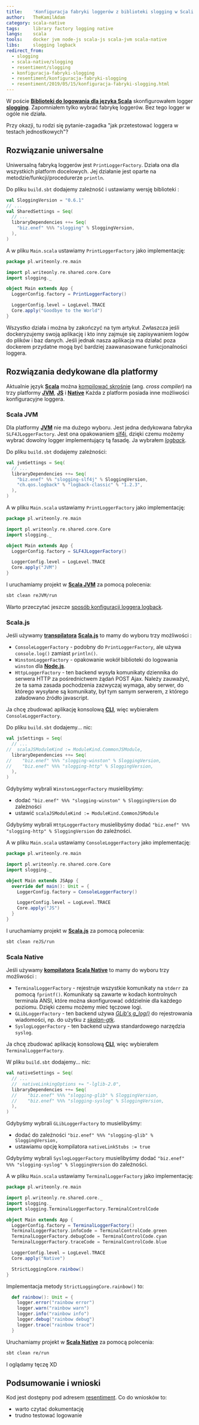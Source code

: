 ```yaml
---
title:    'Konfiguracja fabryki loggerów z biblioteki slogging w Scali'
author:   TheKamilAdam
category: scala-native
tags:     library factory logging native
langs:    scala
tools:    docker jvm node-js scala-js scala-jvm scala-native
libs:     slogging logback
redirect_from:
  - slogging
  - scala-native/slogging
  - resentiment/slogging
  - konfiguracja-fabryki-slogging
  - resentiment/konfiguracja-fabryki-slogging
  - resentiment/2019/05/15/konfiguracja-fabryki-slogging.html
---
```


W poście
**[Biblioteki do logowania dla języka Scala](/biblioteki-do-logowania)**
skonfigurowałem logger **[slogging]**.
Zapomniałem tylko wybrać fabrykę loggerów.
Bez tego logger w ogóle nie działa.

Przy okazji, tu rodzi się pytanie-zagadka "jak przetestować loggera w testach jednostkowych"?

## Rozwiązanie uniwersalne
Uniwersalną fabryką loggerów jest `PrintLoggerFactory`.
Działa ona dla wszystkich platform docelowych.
Jej działanie jest oparte na metodzie/funkcji/procedurerze `println`.

Do pliku `build.sbt` dodajemy zależność i ustawiamy wersję biblioteki :
```scala
val SloggingVersion = "0.6.1"
// ...
val SharedSettings = Seq(
  // ...
  libraryDependencies ++= Seq(
    "biz.enef" %%% "slogging" % SloggingVersion,
  ),
)  
```

A w pliku `Main.scala` ustawiamy `PrintLoggerFactory` jako implementację:
```scala
package pl.writeonly.re.main

import pl.writeonly.re.shared.core.Core
import slogging._

object Main extends App {
  LoggerConfig.factory = PrintLoggerFactory()

  LoggerConfig.level = LogLevel.TRACE
  Core.apply("Goodbye to the World")
}
```
Wszystko działa i można by zakończyć na tym artykuł.
Zwłaszcza jeśli dockeryzujemy swoją aplikację
i kto inny zajmuje się zapisywaniem logów do plików i baz danych.
Jeśli jednak nasza aplikacja ma działać poza dockerem przydatne mogą być bardziej zaawanasowane funkcjonalności loggera.

## Rozwiązania dedykowane dla platformy
Aktualnie język **[Scala]**
można [kompilować skrośnie](/przenosna-scala) (ang. *cross compiler*) na trzy platformy
**[JVM](/posts-by-tools/scala-jvm)**, **[JS](/posts-by-tools/scala-js)** i **[Native](/posts-by-tools/scala-native)**
Każda z platform posiada inne możliwości konfiguracyjne loggera.

### Scala JVM

Dla platformy **[JVM]** nie ma dużego wyboru.
Jest jedna dedykowana fabryka `SLF4JLoggerFactory`.
Jest ona opakowaniem [slf4j](https://www.slf4j.org/),
dzięki czemu możemy wybrać dowolny logger implementujący tą fasadę.
Ja wybrałem *[logback](https://logback.qos.ch/)*.


Do pliku `build.sbt` dodajemy zależności:
```scala
val jvmSettings = Seq(
  // ...
  libraryDependencies ++= Seq(
    "biz.enef" %% "slogging-slf4j" % SloggingVersion,
    "ch.qos.logback" % "logback-classic" % "1.2.3",
  ),
)
```

A w pliku `Main.scala` ustawiamy `PrintLoggerFactory` jako implementację:
```scala
package pl.writeonly.re.main

import pl.writeonly.re.shared.core.Core
import slogging._

object Main extends App {
  LoggerConfig.factory = SLF4JLoggerFactory()

  LoggerConfig.level = LogLevel.TRACE
  Core.apply("JVM")
}
```

I uruchamiamy projekt w **[Scala JVM]** za pomocą polecenia:
```bash
sbt clean reJVM/run
```

Warto przeczytać jeszcze [sposób konfiguracji loggera logback](https://logback.qos.ch/manual/configuration.html).

### Scala.js

Jeśli używamy **[transpilatora]** **[Scala.js]**
to mamy do wyboru trzy możliwości :
* `ConsoleLoggerFactory` - podobny do `PrintLoggerFactory`, ale używa `console.log()` zamiast `println()`.
* `WinstonLoggerFactory` - opakowanie wokół biblioteki do logowania `winston` dla **[Node.js]**.
* `HttpLoggerFactory` - ten backend wysyła komunikaty dziennika do serwera HTTP za pośrednictwem żądań POST Ajax.
Należy zauważyć,
że ta sama zasada pochodzenia zazwyczaj wymaga,
aby serwer,
do którego wysyłane są komunikaty,
był tym samym serwerem,
z którego załadowano źródło javascript.

Ja chcę zbudować aplikację konsolową **[CLI]**, więc wybierałem `ConsoleLoggerFactory`.

Do pliku `build.sbt` dodajemy... nic:
```scala
val jsSettings = Seq(
  // ...
//  scalaJSModuleKind := ModuleKind.CommonJSModule,
  libraryDependencies ++= Seq(
//    "biz.enef" %%% "slogging-winston" % SloggingVersion,
//    "biz.enef" %%% "slogging-http" % SloggingVersion,
  ),
)
```
Gdybyśmy wybrali `WinstonLoggerFactory` musielibyśmy:
* dodać `"biz.enef" %%% "slogging-winston" % SloggingVersion` do zależności
* ustawić `scalaJSModuleKind := ModuleKind.CommonJSModule`

Gdybyśmy wybrali `HttpLoggerFactory` musielibyśmy dodać `"biz.enef" %%% "slogging-http" % SloggingVersion` do zależności.

A w pliku `Main.scala` ustawiamy `ConsoleLoggerFactory` jako implementację:
```scala
package pl.writeonly.re.main

import pl.writeonly.re.shared.core.Core
import slogging._

object Main extends JSApp {
  override def main(): Unit = {
    LoggerConfig.factory = ConsoleLoggerFactory()

    LoggerConfig.level = LogLevel.TRACE
    Core.apply("JS")
  }
}
```

I uruchamiamy projekt w **[Scala.js]** za pomocą polecenia:
```bash
sbt clean reJS/run
```

### Scala Native

Jeśli używamy **[kompilatora]** **[Scala Native]**
to mamy do wyboru trzy możliwości :
* `TerminalLoggerFactory` - rejestruje wszystkie komunikaty na `stderr` za pomocą `fprintf()`.
Komunikaty są zawarte w kodach kontrolnych terminala ANSI, które można skonfigurować oddzielnie dla każdego poziomu.
Dzięki czemu możemy mieć tęczowe logi.
* `GLibLoggerFactory` - ten backend używa *[GLib's g_log()](<https://developer.gnome.org/glib/stable/glib-Message-Logging.html#g-log>)*
do rejestrowania wiadomości, np. do użytku z *[skalan-gtk](<https://github.com/jokade/scalanative-gtk>)*.
* `SyslogLoggerFactory` - ten backend używa standardowego narzędzia `syslog`.

Ja chcę zbudować aplikację konsolową **[CLI]**, więc wybierałem `TerminalLoggerFactory`.

W pliku `build.sbt` dodajemy... nic:
```scala
val nativeSettings = Seq(
  // ...
  //  nativeLinkingOptions += "-lglib-2.0",
  libraryDependencies ++= Seq(
  //    "biz.enef" %%% "slogging-glib" % SloggingVersion,
  //    "biz.enef" %%% "slogging-syslog" % SloggingVersion,
  ),
)
```
Gdybyśmy wybrali `GLibLoggerFactory` to musielibyśmy:
* dodać do zależności `"biz.enef" %%% "slogging-glib" % SloggingVersion,`
* ustawiamu opcję kompilatora `nativeLinkStubs := true`

Gdybyśmy wybrali `SyslogLoggerFactory` musielibyśmy dodać `"biz.enef" %%% "slogging-syslog" % SloggingVersion` do zależności.

A w pliku `Main.scala` ustawiamy `TerminalLoggerFactory` jako implementację:
```scala
package pl.writeonly.re.main

import pl.writeonly.re.shared.core._
import slogging._
import slogging.TerminalLoggerFactory.TerminalControlCode

object Main extends App {
  LoggerConfig.factory = TerminalLoggerFactory()
  TerminalLoggerFactory.infoCode = TerminalControlCode.green
  TerminalLoggerFactory.debugCode = TerminalControlCode.cyan
  TerminalLoggerFactory.traceCode = TerminalControlCode.blue

  LoggerConfig.level = LogLevel.TRACE
  Core.apply("Native")

  StrictLoggingCore.rainbow()
}
```

Implementacja metody `StrictLoggingCore.rainbow()` to:
```scala
  def rainbow(): Unit = {
    logger.error("rainbow error")
    logger.warn("rainbow warn")
    logger.info("rainbow info")
    logger.debug("rainbow debug")
    logger.trace("rainbow trace")
  }
```

Uruchamiamy projekt w **[Scala Native]** za pomocą polecenia:
```bash
sbt clean re/run
```

I oglądamy tęczę XD

## Podsumowanie i wnioski
Kod jest dostępny pod adresem [resentiment](<https://github.com/writeonly/resentiment>).
Co do wniosków to:
* warto czytać dokumentację
* trudno testować logowanie

[Scala]:         /posts-by-langs/scala

[JVM]:           /posts-by-tools/jvm
[kompilatora]:   /posts-by-tags/compiler
[Node.js]:       /posts-by-tools/node-js
[Scala JVM]:     /posts-by-tools/scala-jvm
[Scala Native]:  /posts-by-tools/scala-native
[Scala.js]:      /posts-by-tools/scala-js

[slogging]:      /posts-by-libs/slogging

[CLI]:           /posts-by-tags/cli
[transpilatora]: /posts-by-tags/transpiler
